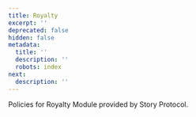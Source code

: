 ```yaml
---
title: Royalty
excerpt: ''
deprecated: false
hidden: false
metadata:
  title: ''
  description: ''
  robots: index
next:
  description: ''
---
```

Policies for Royalty Module provided by Story Protocol.